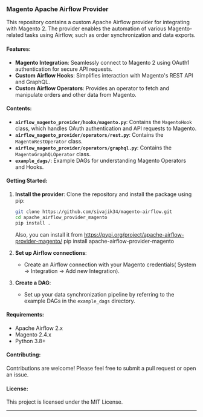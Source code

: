 ### **Magento Apache Airflow Provider**

This repository contains a custom Apache Airflow provider for integrating with Magento 2. The provider enables the automation of various Magento-related tasks using Airflow, such as order synchronization and data exports.

#### **Features:**
- **Magento Integration**: Seamlessly connect to Magento 2 using OAuth1 authentication for secure API requests.  
- **Custom Airflow Hooks**: Simplifies interaction with Magento's REST API and GraphQL.
- **Custom Airflow Operators**: Provides an operator to fetch and manipulate orders and other data from Magento.

#### **Contents:**
- **`airflow_magento_provider/hooks/magento.py`**: Contains the `MagentoHook` class, which handles OAuth authentication and API requests to Magento.
- **`airflow_magento_provider/operators/rest.py`**: Contains the `MagentoRestOperator` class.
- **`airflow_magento_provider/operators/graphql.py`**: Contains the `MagentoGraphQLOperator` class.
- **`example_dags/`**: Example DAGs for understanding Magento Operators and Hooks.

#### **Getting Started:**
1. **Install the provider**:
   Clone the repository and install the package using pip:
   ```bash
   git clone https://github.com/sivajik34/magento-airflow.git
   cd apache_airflow_provider_magento
   pip install .
   ```

   Also, you can install it from https://pypi.org/project/apache-airflow-provider-magento/
   pip install apache-airflow-provider-magento

3. **Set up Airflow connections**:
   - Create an Airflow connection with your Magento credentials( System -> Integration -> Add new Integration).

4. **Create a DAG**:
   - Set up your data synchronization pipeline by referring  to the example DAGs in the `example_dags` directory.

#### **Requirements:**
- Apache Airflow 2.x
- Magento 2.4.x
- Python 3.8+

#### **Contributing:**
Contributions are welcome! Please feel free to submit a pull request or open an issue.

#### **License:**
This project is licensed under the MIT License.

---
